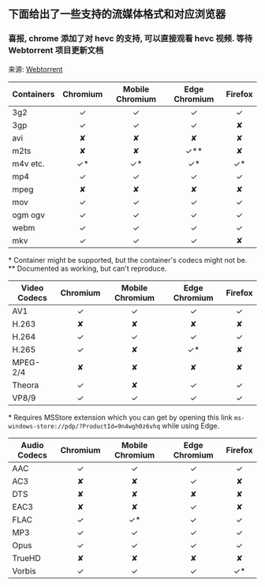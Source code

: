 ## 下面给出了一些支持的流媒体格式和对应浏览器

### 喜报, chrome 添加了对 hevc 的支持, 可以直接观看 hevc 视频. 等待 Webtorrent 项目更新文档

来源: [Webtorrent](https://github.com/webtorrent/webtorrent/blob/master/docs/api.md)

| Containers | Chromium | Mobile Chromium | Edge Chromium | Firefox |
| ---------- | :------: | :-------------: | :-----------: | :-----: |
| 3g2        |    ✓     |        ✓        |       ✓       |    ✓    |
| 3gp        |    ✓     |        ✓        |       ✓       |    ✘    |
| avi        |    ✘     |        ✘        |       ✘       |    ✘    |
| m2ts       |    ✘     |        ✘        |     ✓\*\*     |    ✘    |
| m4v etc.   |   ✓\*    |       ✓\*       |      ✓\*      |   ✓\*   |
| mp4        |    ✓     |        ✓        |       ✓       |    ✓    |
| mpeg       |    ✘     |        ✘        |       ✘       |    ✘    |
| mov        |    ✓     |        ✓        |       ✓       |    ✓    |
| ogm ogv    |    ✓     |        ✓        |       ✓       |    ✓    |
| webm       |    ✓     |        ✓        |       ✓       |    ✓    |
| mkv        |    ✓     |        ✓        |       ✓       |    ✘    |

\* Container might be supported, but the container's codecs might not be.  
\*\* Documented as working, but can't reproduce.

| Video Codecs | Chromium | Mobile Chromium | Edge Chromium | Firefox |
| ------------ | :------: | :-------------: | :-----------: | :-----: |
| AV1          |    ✓     |        ✓        |       ✓       |    ✓    |
| H.263        |    ✘     |        ✘        |       ✘       |    ✘    |
| H.264        |    ✓     |        ✓        |       ✓       |    ✓    |
| H.265        |    ✓     |        ✘        |      ✓\*      |    ✘    |
| MPEG-2/4     |    ✘     |        ✘        |       ✘       |    ✘    |
| Theora       |    ✓     |        ✘        |       ✓       |    ✓    |
| VP8/9        |    ✓     |        ✓        |       ✓       |    ✓    |

\* Requires MSStore extension which you can get by opening this link `ms-windows-store://pdp/?ProductId=9n4wgh0z6vhq` while using Edge.

| Audio Codecs | Chromium | Mobile Chromium | Edge Chromium | Firefox |
| ------------ | :------: | :-------------: | :-----------: | :-----: |
| AAC          |    ✓     |        ✓        |       ✓       |    ✓    |
| AC3          |    ✘     |        ✘        |       ✓       |    ✘    |
| DTS          |    ✘     |        ✘        |       ✘       |    ✘    |
| EAC3         |    ✘     |        ✘        |       ✓       |    ✘    |
| FLAC         |    ✓     |       ✓\*       |       ✓       |    ✓    |
| MP3          |    ✓     |        ✓        |       ✓       |    ✓    |
| Opus         |    ✓     |        ✓        |       ✓       |    ✓    |
| TrueHD       |    ✘     |        ✘        |       ✘       |    ✘    |
| Vorbis       |    ✓     |        ✓        |       ✓       |   ✓\*   |

